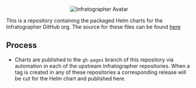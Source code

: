 <p align="center">
  <img src="https://avatars.githubusercontent.com/u/99778269?s=200&v=4" alt="Infratographer Avatar"/>
</p>

This is a repository containing the packaged Helm charts for the Infratographer GitHub org. The source for these files can be found [here](https://github.com/infratographer/charts/tree/gh-pages)

## Process

- Charts are published to the `gh-pages` branch of this repository via automation in each of the upstream Infratographer repositories. When a tag is created in any of these repositories a corresponding release will be cut for the Helm chart and published here.
